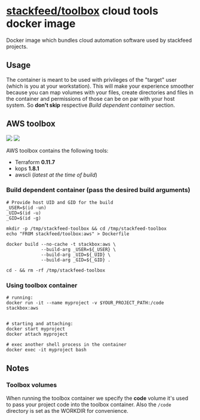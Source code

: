 # [stackfeed/toolbox](https://hub.docker.com/r/stackfeed/toolbox/) cloud tools docker image

Docker image which bundles cloud automation software used by stackfeed projects.

## Usage

The container is meant to be used with privileges of the "target" user (which is you at your workstation). This will make your experience smoother because you can map volumes with your files, create directories and files in the container and permissions of those can be on par with your host system. So **don't skip** respective *Build dependent container* section.

##  AWS toolbox

 [![](https://images.microbadger.com/badges/version/stackfeed/toolbox:aws.svg)](https://microbadger.com/images/stackfeed/toolbox:aws "Get your own version badge on microbadger.com") [![](https://images.microbadger.com/badges/image/stackfeed/toolbox:aws.svg)](https://microbadger.com/images/stackfeed/toolbox:aws "Get your own image badge on microbadger.com")

AWS toolbox contains the following tools:

* Terraform **0.11.7**
* kops **1.8.1**
* awscli (*latest at the time of build*)


### Build dependent container (pass the desired build arguments)

```
# Provide host UID and GID for the build
_USER=$(id -un)
_UID=$(id -u)
_GID=$(id -g)

mkdir -p /tmp/stackfeed-toolbox && cd /tmp/stackfeed-toolbox
echo "FROM stackfeed/toolbox:aws" > Dockerfile

docker build --no-cache -t stackbox:aws \
             --build-arg _USER=${_USER} \
             --build-arg _UID=${_UID} \
             --build-arg _GID=${_GID} .

cd - && rm -rf /tmp/stackfeed-toolbox
```

### Using toolbox container


```
# running:
docker run -it --name myproject -v $YOUR_PROJECT_PATH:/code stackbox:aws


# starting and attaching:
docker start myproject
docker attach myproject

# exec another shell process in the container
docker exec -it myproject bash
```

## Notes

### Toolbox volumes
When running the toolbox container we specify the **code** volume it's used to pass your project code into the toolbox container. Also the `/code` directory is set as the WORKDIR for convenience.
